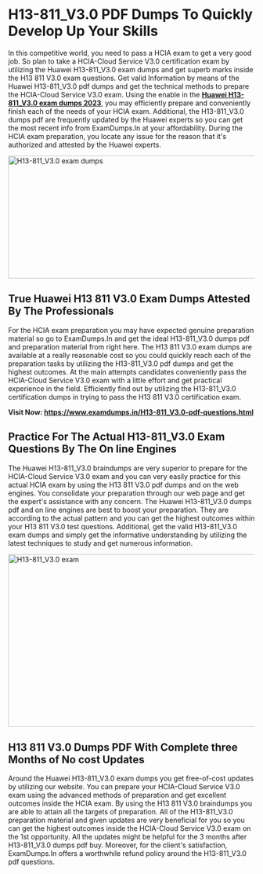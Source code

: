 <h1><strong>H13-811_V3.0 PDF Dumps To Quickly Develop Up Your Skills</strong></h1>
<p>In this competitive world, you need to pass a HCIA exam to get a very good job. So plan to take a HCIA-Cloud Service V3.0 certification exam by utilizing the Huawei H13-811_V3.0 exam dumps and get superb marks inside the H13 811 V3.0 exam questions. Get valid Information by means of the Huawei H13-811_V3.0 pdf dumps and get the technical methods to prepare the HCIA-Cloud Service V3.0 exam. Using the enable in the <strong><a href="https://www.examdumps.in/H13-811_V3.0-pdf-questions.html">Huawei H13-811_V3.0 exam dumps 2023</a></strong>, you may efficiently prepare and conveniently finish each of the needs of your HCIA exam. Additional, the H13-811_V3.0 dumps pdf are frequently updated by the Huawei experts so you can get the most recent info from ExamDumps.In at your affordability. During the HCIA exam preparation, you locate any issue for the reason that it's authorized and attested by the Huawei experts.</p>
<p><img src="https://i.ibb.co/zxJwW90/Copy-of-Online-Classes-Twitter-header-post-Made-with-Poster-My-Wall-1.png" alt="H13-811_V3.0 exam dumps" width="750" height="250" /></p>
<h2><strong>True Huawei H13 811 V3.0 Exam Dumps Attested By The Professionals</strong></h2>
<p>For the HCIA exam preparation you may have expected genuine preparation material so go to ExamDumps.In and get the ideal H13-811_V3.0 dumps pdf and preparation material from right here. The H13 811 V3.0 exam dumps are available at a really reasonable cost so you could quickly reach each of the preparation tasks by utilizing the H13-811_V3.0 pdf dumps and get the highest outcomes. At the main attempts candidates conveniently pass the HCIA-Cloud Service V3.0 exam with a little effort and get practical experience in the field. Efficiently find out by utilizing the H13-811_V3.0 certification dumps in trying to pass the H13 811 V3.0 certification exam.</p>
<p><strong>Visit Now:&nbsp;<a href="https://www.examdumps.in/H13-811_V3.0-pdf-questions.html">https://www.examdumps.in/H13-811_V3.0-pdf-questions.html</a></strong></p>
<h2><strong>Practice For The Actual H13-811_V3.0 Exam Questions By The On line Engines</strong></h2>
<p>The Huawei H13-811_V3.0 braindumps are very superior to prepare for the HCIA-Cloud Service V3.0 exam and you can very easily practice for this actual HCIA exam by using the H13 811 V3.0 pdf dumps and on the web engines. You consolidate your preparation through our web page and get the expert's assistance with any concern. The Huawei H13-811_V3.0 dumps pdf and on line engines are best to boost your preparation. They are according to the actual pattern and you can get the highest outcomes within your H13 811 V3.0 test questions. Additional, get the valid H13-811_V3.0 exam dumps and simply get the informative understanding by utilizing the latest techniques to study and get numerous information.</p>
<p><a href="https://www.examdumps.in/H13-811_V3.0-pdf-questions.html"><img src="https://i.ibb.co/QkNtdwY/Copy-of-Zoom-Online-Classes-Facebook-Share-Po-Made-with-Poster-My-Wall-1.jpg" alt="H13-811_V3.0 exam" width="670" height="352" /></a></p>
<h2><strong>H13 811 V3.0 Dumps PDF With Complete three Months of No cost Updates</strong></h2>
<p>Around the Huawei H13-811_V3.0 exam dumps you get free-of-cost updates by utilizing our website. You can prepare your HCIA-Cloud Service V3.0 exam using the advanced methods of preparation and get excellent outcomes inside the HCIA exam. By using the H13 811 V3.0 braindumps you are able to attain all the targets of preparation. All of the H13-811_V3.0 preparation material and given updates are very beneficial for you so you can get the highest outcomes inside the HCIA-Cloud Service V3.0 exam on the 1st opportunity. All the updates might be helpful for the 3 months after H13-811_V3.0 dumps pdf buy. Moreover, for the client's satisfaction, ExamDumps.In offers a worthwhile refund policy around the H13-811_V3.0 pdf questions.</p>
